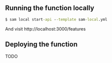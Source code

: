 ## Running the function locally

```cmd
$ sam local start-api --template sam-local.yml
```

And visit http://localhost:3000/features

## Deploying the function

TODO
